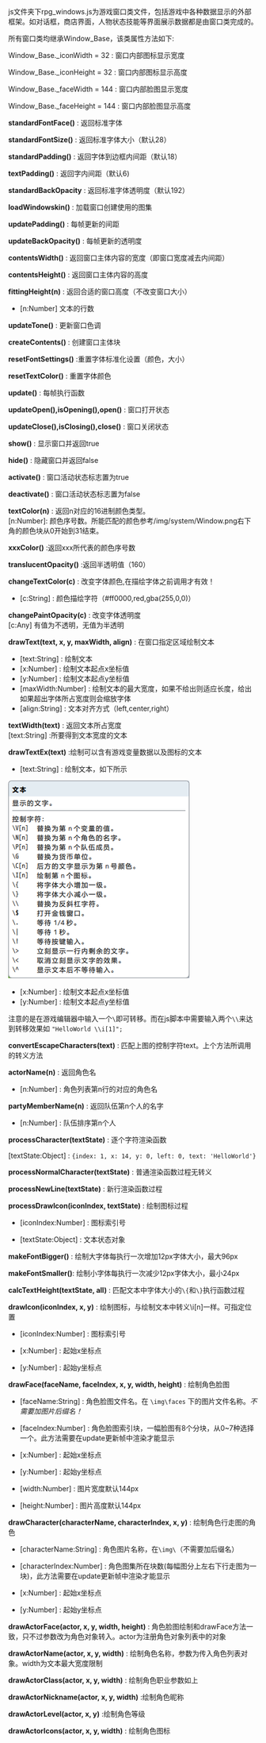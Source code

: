 js文件夹下rpg_windows.js为游戏窗口类文件，包括游戏中各种数据显示的外部框架。如对话框，商店界面，人物状态技能等界面展示数据都是由窗口类完成的。

所有窗口类均继承Window_Base，该类属性方法如下:

Window_Base._iconWidth  = 32 : 窗口内部图标显示宽度

Window_Base._iconHeight = 32 : 窗口内部图标显示高度

Window_Base._faceWidth  = 144 : 窗口内部脸图显示宽度

Window_Base._faceHeight = 144 : 窗口内部脸图显示高度

**standardFontFace()** : 返回标准字体

**standardFontSize()** : 返回标准字体大小（默认28）

**standardPadding()** : 返回字体到边框内间距（默认18）

**textPadding()** : 返回字内间距（默认6)

**standardBackOpacity** : 返回标准字体透明度（默认192）

**loadWindowskin()** : 加载窗口创建使用的图集

**updatePadding()** : 每帧更新的间距

**updateBackOpacity()** : 每帧更新的透明度

**contentsWidth()** : 返回窗口主体内容的宽度（即窗口宽度减去内间距）

**contentsHeight()** : 返回窗口主体内容的高度

**fittingHeight(n)** : 返回合适的窗口高度（不改变窗口大小）
* [n:Number] 文本的行数

**updateTone()** : 更新窗口色调

**createContents()** : 创建窗口主体块

**resetFontSettings()** :重置字体标准化设置（颜色，大小）

**resetTextColor()** : 重置字体颜色

**update()** : 每帧执行函数

**updateOpen(),isOpening(),open()** : 窗口打开状态

**updateClose(),isClosing(),close()** :  窗口关闭状态

**show()** : 显示窗口并返回true

**hide()** : 隐藏窗口并返回false

**activate()** : 窗口活动状态标志置为true

**deactivate()** :  窗口活动状态标志置为false

**textColor(n)** : 返回n对应的16进制颜色类型。<br>[n:Number]: 颜色序号数。所能匹配的颜色参考/img/system/Window.png右下角的颜色块从0开始到31结束。

**xxxColor()** :返回xxx所代表的颜色序号数

**translucentOpacity()** :返回半透明值（160）

**changeTextColor(c)** : 改变字体颜色,在描绘字体之前调用才有效！

* [c:String] : 颜色描绘字符（#ff0000,red,gba(255,0,0)）

**changePaintOpacity(c)** : 改变字体透明度<br>[c:Any] 有值为不透明，无值为半透明

**drawText(text, x, y, maxWidth, align)** : 在窗口指定区域绘制文本
* [text:String] : 绘制文本<br>
* [x:Number] : 绘制文本起点x坐标值<br>
* [y:Number] : 绘制文本起点y坐标值<br>
* [maxWidth:Number] : 绘制文本的最大宽度，如果不给出则适应长度，给出如果超出字体所占宽度则会缩放字体<br>
* [align:String] : 文本对齐方式（left,center,right）

**textWidth(text)** : 返回文本所占宽度<br>[text:String] :所要得到文本宽度的文本

**drawTextEx(text)** :绘制可以含有游戏变量数据以及图标的文本
* [text:String] : 绘制文本，如下所示<br>

<img src="./img/i1.png">

* [x:Number] : 绘制文本起点x坐标值<br>
* [y:Number] : 绘制文本起点y坐标值<br>

注意的是在游戏编辑器中输入一个`\`即可转移。而在js脚本中需要输入两个`\\`来达到转移效果如
`"HelloWorld \\i[1]";`

**convertEscapeCharacters(text)** : 匹配上图的控制字符text。上个方法所调用的转义方法

**actorName(n)** : 返回角色名

* [n:Number] : 角色列表第n行的对应的角色名

**partyMemberName(n)** : 返回队伍第n个人的名字

* [n:Number] : 队伍排序第n个人

**processCharacter(textState)** : 逐个字符渲染函数

[textState:Object] : `{index: 1, x: 14, y: 0, left: 0, text: 'HelloWorld'}`

**processNormalCharacter(textState)** : 普通渲染函数过程无转义

**processNewLine(textState)** : 新行渲染函数过程

**processDrawIcon(iconIndex, textState)** : 绘制图标过程

* [iconIndex:Number] : 图标索引号

* [textState:Object] : 文本状态对象

**makeFontBigger()** : 绘制大字体每执行一次增加12px字体大小，最大96px

**makeFontSmaller()**: 绘制小字体每执行一次减少12px字体大小，最小24px

**calcTextHeight(textState, all)** : 匹配文本中字体大小的`\{`和`\}`执行函数过程

**drawIcon(iconIndex, x, y)** : 绘制图标，与绘制文本中转义\i[n]一样。可指定位置

* [iconIndex:Number] : 图标索引号

* [x:Number] : 起始x坐标点

* [y:Number] : 起始y坐标点

**drawFace(faceName, faceIndex, x, y, width, height)** : 绘制角色脸图

* [faceName:String] : 角色脸图文件名。在 `\img\faces` 下的图片文件名称。*不需要加图片后缀名！*

* [faceIndex:Number] : 角色脸图索引块，一幅脸图有8个分块，从0~7种选择一个。此方法需要在update更新帧中渲染才能显示

* [x:Number] : 起始x坐标点

* [y:Number] : 起始y坐标点

* [width:Number] : 图片宽度默认144px

* [height:Number] : 图片高度默认144px

**drawCharacter(characterName, characterIndex, x, y)** : 绘制角色行走图的角色

* [characterName:String] : 角色图片名称，在`\img\`（不需要加后缀名）
* [characterIndex:Number] : 角色图集所在块数(每幅图分上左右下行走图为一块)，此方法需要在update更新帧中渲染才能显示
* [x:Number] : 起始x坐标点

* [y:Number] : 起始y坐标点

**drawActorFace(actor, x, y, width, height)**  : 角色脸图绘制和drawFace方法一致，只不过参数改为角色对象转入。actor为注册角色对象列表中的对象

**drawActorName(actor, x, y, width)** : 绘制角色名称，参数为传入角色列表对象。width为文本最大宽度限制

**drawActorClass(actor, x, y, width)** : 绘制角色职业参数如上

**drawActorNickname(actor, x, y, width)** :绘制角色昵称

**drawActorLevel(actor, x, y)** :绘制角色等级

**drawActorIcons(actor, x, y, width)** : 绘制角色图标



















 
